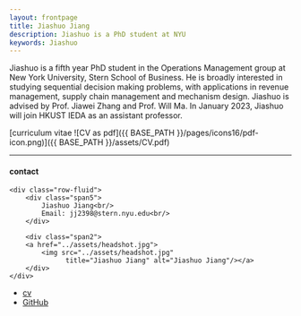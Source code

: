 ```yaml
---
layout: frontpage
title: Jiashuo Jiang
description: Jiashuo is a PhD student at NYU 
keywords: Jiashuo
---
```


Jiashuo is a fifth year PhD student in the Operations Management group at New York University, Stern School of Business. He is broadly interested in studying sequential decision making problems, with applications in revenue management, supply chain management and mechanism design. Jiashuo is advised by Prof. Jiawei Zhang and Prof. Will Ma. In January 2023, Jiashuo will join HKUST IEDA as an assistant professor.

[curriculum vitae ![CV as pdf]({{ BASE_PATH }}/pages/icons16/pdf-icon.png)]({{ BASE_PATH }}/assets/CV.pdf)<br/>


---


<div class="container">
<h4><a name="contact"></a>contact</h4>

    <div class="row-fluid">
        <div class="span5">
            Jiashuo Jiang<br/>
            Email: jj2398@stern.nyu.edu<br/>
        </div>

        <div class="span2">
        <a href="../assets/headshot.jpg">
            <img src="../assets/headshot.jpg"
                  title="Jiashuo Jiang" alt="Jiashuo Jiang"/></a>
        </div>
    </div>
</div>

<div class="navbar">
  <div class="navbar-inner">
      <ul class="nav">
          <li><a href="{{ BASE_PATH }}/assets/CV.pdf">cv</a></li>
          <li><a href="https://github.com/mbcarlos">GitHub</a></li>
      </ul>
  </div>
</div>